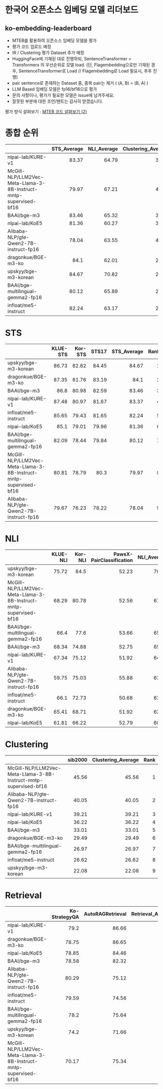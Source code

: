 
# 한국어 오픈소스 임베딩 모델 리더보드
## ko-embedding-leaderboard

- MTEB를 활용하여 오픈소스 임베딩 모델을 평가
- 평가 코드 업로드 예정
- IR / Clustering 평가 Dataset 추가 예정
- HuggingFace에 기재된 대로 진행하되, SentenceTransformer > Transformers 의 우선순위로 모델 load.
  (단, Flagembedding으로만 기재된 경우, SentenceTransformer로 Load  //  Flagembedding로 Load 필요시, 추후 진행)
- pair sentence로 존재하는 Dataset 중, 중복 pair는 제거 ( (A, B) = (B, A) )
- LLM Based 임베딩 모델은 fp16/bf16으로 평가
- 문의 사항이나, 평가가 필요한 모델은 issue에 남겨주세요.
- 잘못된 부분에 대한 조언/멘트는 감사히 받겠습니다.

평가 방식 살펴보기 : [MTEB 코드 살펴보기 (2)](https://introduce-ai.tistory.com/entry/%EC%9E%84%EB%B2%A0%EB%94%A9-%EB%AA%A8%EB%8D%B8-%ED%8F%89%EA%B0%80-MTEB-%EC%BD%94%EB%93%9C-%EC%82%B4%ED%8E%B4%EB%B3%B4%EA%B8%B0-2-Custom-Model-%ED%8F%89%EA%B0%80) 

# 종합 순위
|                                                                  |   STS_Average |   NLI_Average |   Clustering_Average |   Retrieval_Average |   Average |   Rank |
|:-----------------------------------------------------------------|--------------:|--------------:|---------------------:|--------------------:|----------:|-------:|
| nlpai-lab/KURE-v1                                                |         83.37 |         64.79 |                39.21 |               82.93 |     67.58 |      1 |
| McGill-NLP/LLM2Vec-Meta-Llama-3-8B-Instruct-mntp-supervised-bf16 |         79.97 |         67.21 |                45.56 |               72.76 |     66.38 |      2 |
| BAAI/bge-m3                                                      |         83.46 |         65.32 |                33.01 |               80.45 |     65.56 |      3 |
| nlpai-lab/KoE5                                                   |         81.36 |         60.27 |                36.22 |               81.66 |     64.88 |      4 |
| Alibaba-NLP/gte-Qwen2-7B-instruct-fp16                           |         78.04 |         63.55 |                40.05 |               77.71 |     64.84 |      5 |
| dragonkue/BGE-m3-ko                                              |         84.1  |         62.01 |                29.49 |               82.7  |     64.58 |      6 |
| upskyy/bge-m3-korean                                             |         84.67 |         70.82 |                22.08 |               72.93 |     62.62 |      7 |
| BAAI/bge-multilingual-gemma2-fp16                                |         80.12 |         65.89 |                26.97 |               76.92 |     62.47 |      8 |
| infloat/me5-instruct                                             |         82.24 |         63.17 |                26.62 |               77.08 |     62.28 |      9 |

#
#
#

# STS
|                                                                  |   KLUE-STS |   Kor-STS |   STS17 |   STS_Average |   Rank |
|:-----------------------------------------------------------------|-----------:|----------:|--------:|--------------:|-------:|
| upskyy/bge-m3-korean                                             |      86.73 |     82.82 |   84.45 |         84.67 |      1 |
| dragonkue/BGE-m3-ko                                              |      87.35 |     81.76 |   83.19 |         84.1  |      2 |
| BAAI/bge-m3                                                      |      86.8  |     80.98 |   82.59 |         83.46 |      3 |
| nlpai-lab/KURE-v1                                                |      87.48 |     80.97 |   81.67 |         83.37 |      4 |
| infloat/me5-instruct                                             |      85.65 |     79.43 |   81.65 |         82.24 |      5 |
| nlpai-lab/KoE5                                                   |      85.1  |     79.01 |   79.96 |         81.36 |      6 |
| BAAI/bge-multilingual-gemma2-fp16                                |      82.09 |     78.44 |   79.84 |         80.12 |      7 |
| McGill-NLP/LLM2Vec-Meta-Llama-3-8B-Instruct-mntp-supervised-bf16 |      80.81 |     78.79 |   80.3  |         79.97 |      8 |
| Alibaba-NLP/gte-Qwen2-7B-instruct-fp16                           |      79.67 |     76.23 |   78.22 |         78.04 |      9 |


# NLI
|                                                                  |   KLUE-NLI |   Kor-NLI |   PawsX-PairClassification |   NLI_Average |   Rank |
|:-----------------------------------------------------------------|-----------:|----------:|---------------------------:|--------------:|-------:|
| upskyy/bge-m3-korean                                             |      75.72 |     84.5  |                      52.23 |         70.82 |      1 |
| McGill-NLP/LLM2Vec-Meta-Llama-3-8B-Instruct-mntp-supervised-bf16 |      68.29 |     80.78 |                      52.56 |         67.21 |      2 |
| BAAI/bge-multilingual-gemma2-fp16                                |      66.4  |     77.6  |                      53.66 |         65.89 |      3 |
| BAAI/bge-m3                                                      |      68.34 |     74.88 |                      52.75 |         65.32 |      4 |
| nlpai-lab/KURE-v1                                                |      67.34 |     75.12 |                      51.92 |         64.79 |      5 |
| Alibaba-NLP/gte-Qwen2-7B-instruct-fp16                           |      59.75 |     75.03 |                      55.88 |         63.55 |      6 |
| infloat/me5-instruct                                             |      66.1  |     72.73 |                      50.68 |         63.17 |      7 |
| dragonkue/BGE-m3-ko                                              |      65.41 |     68.71 |                      51.92 |         62.01 |      8 |
| nlpai-lab/KoE5                                                   |      61.81 |     66.22 |                      52.79 |         60.27 |      9 |

# Clustering
|                                                                  |   sib2000 |   Clustering_Average |   Rank |
|:-----------------------------------------------------------------|----------:|---------------------:|-------:|
| McGill-NLP/LLM2Vec-Meta-Llama-3-8B-Instruct-mntp-supervised-bf16 |     45.56 |                45.56 |      1 |
| Alibaba-NLP/gte-Qwen2-7B-instruct-fp16                           |     40.05 |                40.05 |      2 |
| nlpai-lab/KURE-v1                                                |     39.21 |                39.21 |      3 |
| nlpai-lab/KoE5                                                   |     36.22 |                36.22 |      4 |
| BAAI/bge-m3                                                      |     33.01 |                33.01 |      5 |
| dragonkue/BGE-m3-ko                                              |     29.49 |                29.49 |      6 |
| BAAI/bge-multilingual-gemma2-fp16                                |     26.97 |                26.97 |      7 |
| infloat/me5-instruct                                             |     26.62 |                26.62 |      8 |
| upskyy/bge-m3-korean                                             |     22.08 |                22.08 |      9 |

# Retrieval
|                                                                  |   Ko-StrategyQA |   AutoRAGRetrieval |   Retrieval_Average |   Rank |
|:-----------------------------------------------------------------|----------------:|-------------------:|--------------------:|-------:|
| nlpai-lab/KURE-v1                                                |           79.2  |              86.66 |               82.93 |      1 |
| dragonkue/BGE-m3-ko                                              |           78.75 |              86.65 |               82.7  |      2 |
| nlpai-lab/KoE5                                                   |           78.85 |              84.46 |               81.66 |      3 |
| BAAI/bge-m3                                                      |           78.58 |              82.32 |               80.45 |      4 |
| Alibaba-NLP/gte-Qwen2-7B-instruct-fp16                           |           80.29 |              75.12 |               77.71 |      5 |
| infloat/me5-instruct                                             |           79.59 |              74.56 |               77.08 |      6 |
| BAAI/bge-multilingual-gemma2-fp16                                |           78.2  |              75.64 |               76.92 |      7 |
| upskyy/bge-m3-korean                                             |           74.2  |              71.66 |               72.93 |      8 |
| McGill-NLP/LLM2Vec-Meta-Llama-3-8B-Instruct-mntp-supervised-bf16 |           70.17 |              75.34 |               72.76 |      9 |



